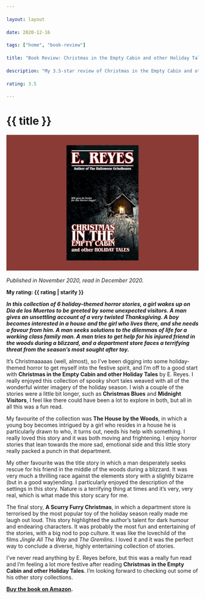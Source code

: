 ```yaml
---

layout: layout

date: 2020-12-16

tags: ["home", "book-review"]

title: "Book Review: Christmas in the Empty Cabin and other Holiday Tales by E. Reyes"

description: "My 3.5-star review of Christmas in the Empty Cabin and other Holiday Tales by E. Reyes.”"

rating: 3.5

---
```


# {{ title }}

![](/images/christmas-in-the-empty-cabin.jpg)

*Published in November 2020, read in December 2020.*

**My rating: {{ rating | starify }}**

***In this collection of 6 holiday-themed horror stories, a girl wakes up on Día de los Muertos to be greeted by some unexpected visitors. A man gives an unsettling account of a very twisted Thanksgiving. A boy becomes interested in a house and the girl who lives there, and she needs a favour from him. A man seeks solutions to the dilemmas of life for a working class family man. A man tries to get help for his injured friend in the woods during a blizzard, and a department store faces a terrifying threat from the season’s most sought after toy.***

It’s Christmaaaaas (well, almost), so I’ve been digging into some holiday-themed horror to get myself into the festive spirit, and I’m off to a good start with **Christmas in the Empty Cabin and other Holiday Tales** by E. Reyes. I really enjoyed this collection of spooky short tales weaved with all of the wonderful winter imagery of the holiday season.
I wish a couple of the stories were a little bit longer, such as **Christmas Blues** and **Midnight Visitors**, I feel like there could have been a lot to explore in both, but all in all this was a fun read.

My favourite of the collection was **The House by the Woods**, in which a young boy becomes intrigued by a girl who resides in a house he is particularly drawn to who, it turns out, needs his help with something. I really loved this story and it was both moving and frightening. I enjoy horror stories that lean towards the more sad, emotional side and this little story really packed a punch in that department.

My other favourite was the title story in which a man desperately seeks rescue for his friend in the middle of the woods during a blizzard. It was very much a thrilling race against the elements story with a slightly bizarre (but in a good way)ending. I particularly enjoyed the description of the settings in this story. Nature is a terrifying thing at times and it’s very, very real, which is what made this story scary for me.

The final story, **A Scurry Furry Christmas**, in which a department store is terrorised by the most popular toy of the holiday season really made me laugh out loud. This story highlighted the author’s talent for dark humour and endearing characters. It was probably the most fun and entertaining of the stories, with a big nod to pop culture. It was like the lovechild of the films *Jingle All The Way* and *The Gremlins*. I loved it and it was the perfect way to conclude a diverse, highly entertaining collection of stories.

I’ve never read anything by E. Reyes before, but this was a really fun read and I’m feeling a lot more festive after reading **Christmas in the Empty Cabin and other Holiday Tales**. I’m looking forward to checking out some of his other story collections.

**[Buy the book on Amazon](https://www.amazon.com/Christmas-Empty-Cabin-Other-Holiday/dp/B08M8PKCXC).**
